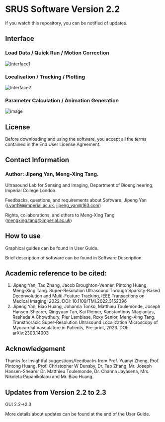 # SRUS Software Version 2.2
If you watch this repository, you can be notified of updates.
## Interface
### Load Data / Quick Run / Motion Correction
![Interface1](https://github.com/JipengYan1995/SRUSSoftware/assets/115006782/39c1c4ad-8f4a-4161-98a5-bbd79d666366)

### Localisation / Tracking / Plotting
![Interface2](https://github.com/JipengYan1995/SRUSSoftware/assets/115006782/311cf8a4-5871-47fc-b085-cbb30b4a50fe)
### Parameter Calculation / Animation Generation 
![image](https://user-images.githubusercontent.com/115006782/234407982-6f23b5b0-21b8-45cb-817f-731f8267c722.png)

## License
Before downloading and using the software, you accept all the terms contained in the End User License Agreement.

## Contact Information
### Author: Jipeng Yan, Meng-Xing Tang.

Ultrasound Lab for Sensing and Imaging, Department of Bioengineering, Imperial College London.

Feedbacks, questions, and requirements about Software: Jipeng Yan (j.yan19@imperial.ac.uk, jipeng_yan@163.com)

Rights, collaborations, and others to Meng-Xing Tang (mengxing.tang@imperial.ac.uk)


## How to use

Graphical guides can be found in User Guide.

Brief description of software can be found in Software Description.

## Academic reference to be cited:

1.	Jipeng Yan, Tao Zhang, Jacob Broughton-Venner, Pintong Huang, Meng-Xing Tang. Super-Resolution Ultrasound Through Sparsity-Based Deconvolution and Multi-Feature Tracking, IEEE Transactions on Medical Imaging, 2022. DOI: 10.1109/TMI.2022.3152396
2.  Jipeng Yan, Biao Huang, Johanna Tonko, Matthieu Toulemonde, Joseph Hansen-Shearer, Qingyuan Tan, Kai Riemer, Konstantinos Ntagiantas, Rasheda A Chowdhury, Pier Lambiase, Roxy Senior, Meng-Xing Tang. Transthoracic Super-Resolution Ultrasound Localization Microscopy of Myocardial Vasculature in Patients, Pre-print, 2023. DOI: arXiv:2303.14003 


## Acknowledgement

Thanks for insightful suggestions/feedbacks from 
Prof. Yuanyi Zheng, Prof.  Pintong Huang, Prof. Christopher W Dunsby, Dr. Tao Zhang, Mr. Joseph Hansen-Shearer Dr. Matthieu Toulemonde, Dr. Channa Jayasena, Mrs. Nikoleta Papanikolaou and Mr. Biao Huang.

## Updates from Version 2.2 to 2.3
GUI 2.2->2.3

More details about updates can be found at the end of the User Guide.


